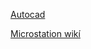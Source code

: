 [Autocad](http://www.gisoft.cz/JakNaTo/JakNaTo#JakNaTo7%22%3EMicrostation%20n%C3%A1vod%3C/a%3E%3Ca%20href=%22http://docs.autodesk.com/ACD/2011/CSY/filesAUG/WS1a9193826455f5ffa23ce210c4a30acaf-6b43.htm)

[Microstation wikí](https://communities-bentley-com.translate.goog/products/microstation/w/microstation__wiki/3274/microstation?_x_tr_sl=auto&_x_tr_tl=en&_x_tr_hl=cs&_x_tr_pto=wapp)
